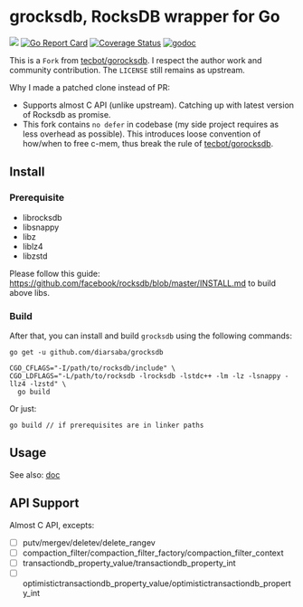 # grocksdb, RocksDB wrapper for Go

[![](https://github.com/diarsaba/grocksdb/workflows/CI/badge.svg)]()
[![Go Report Card](https://goreportcard.com/badge/github.com/diarsaba/grocksdb)](https://goreportcard.com/report/github.com/diarsaba/grocksdb)
[![Coverage Status](https://coveralls.io/repos/github/linxGnu/grocksdb/badge.svg?branch=master)](https://coveralls.io/github/linxGnu/grocksdb?branch=master)
[![godoc](https://img.shields.io/badge/docs-GoDoc-green.svg)](https://godoc.org/github.com/diarsaba/grocksdb)

This is a `Fork` from [tecbot/gorocksdb](https://github.com/tecbot/gorocksdb). I respect the author work and community contribution.
The `LICENSE` still remains as upstream.

Why I made a patched clone instead of PR:
- Supports almost C API (unlike upstream). Catching up with latest version of Rocksdb as promise.
- This fork contains `no defer` in codebase (my side project requires as less overhead as possible). This introduces loose
convention of how/when to free c-mem, thus break the rule of [tecbot/gorocksdb](https://github.com/tecbot/gorocksdb).

## Install

### Prerequisite 

- librocksdb
- libsnappy
- libz
- liblz4
- libzstd

Please follow this guide: https://github.com/facebook/rocksdb/blob/master/INSTALL.md to build above libs.

### Build 

After that, you can install and build `grocksdb` using the following commands:

```
go get -u github.com/diarsaba/grocksdb

CGO_CFLAGS="-I/path/to/rocksdb/include" \
CGO_LDFLAGS="-L/path/to/rocksdb -lrocksdb -lstdc++ -lm -lz -lsnappy -llz4 -lzstd" \
  go build
```

Or just:
```
go build // if prerequisites are in linker paths
```

## Usage

See also: [doc](https://godoc.org/github.com/diarsaba/grocksdb)

## API Support

Almost C API, excepts:
- [ ] putv/mergev/deletev/delete_rangev
- [ ] compaction_filter/compaction_filter_factory/compaction_filter_context
- [ ] transactiondb_property_value/transactiondb_property_int
- [ ] optimistictransactiondb_property_value/optimistictransactiondb_property_int
